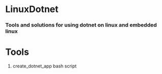 # LinuxDotnet
### Tools and solutions for using dotnet on linux and embedded linux

# Tools
1. create_dotnet_app bash script

